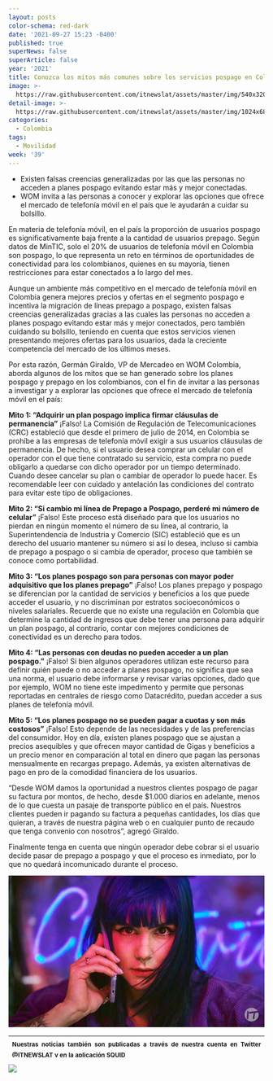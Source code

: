 ```yaml
---
layout: posts
color-schema: red-dark
date: '2021-09-27 15:23 -0400'
published: true
superNews: false
superArticle: false
year: '2021'
title: Conozca los mitos más comunes sobre los servicios pospago en Colombia
image: >-
  https://raw.githubusercontent.com/itnewslat/assets/master/img/540x320/Wow-Colombia-p.jpg
detail-image: >-
  https://raw.githubusercontent.com/itnewslat/assets/master/img/1024x680/Wow-Colombia-g.jpg
categories:
  - Colombia
tags:
  - Movilidad
week: '39'
---
```

- Existen falsas creencias generalizadas por las que las personas no acceden a planes pospago evitando estar más y mejor conectadas.
- WOM invita a las personas a conocer y explorar las opciones que ofrece el mercado de telefonía móvil en el país  que le ayudarán a cuidar su bolsillo.

En materia de telefonía móvil, en el país la proporción de usuarios pospago es significativamente baja frente a la cantidad de usuarios prepago. Según datos de MinTIC, solo el 20% de usuarios de telefonía móvil en Colombia son pospago, lo que representa un reto en términos de oportunidades de conectividad para los colombianos, quienes en su mayoría, tienen restricciones para estar conectados a lo largo del mes. 

Aunque un ambiente más competitivo en el mercado de telefonía móvil en Colombia genera mejores precios y ofertas en el segmento pospago e incentiva la migración de líneas prepago a pospago, existen falsas creencias generalizadas gracias a las cuales las personas no acceden a planes pospago evitando estar más y mejor conectados, pero también cuidando su bolsillo, teniendo en cuenta que estos servicios vienen presentando mejores ofertas para los usuarios, dada la creciente competencia del mercado de  los últimos meses. 

Por esta razón, Germán Giraldo, VP de Mercadeo en WOM Colombia, aborda algunos de los mitos que se han generado sobre los planes pospago y prepago en los colombianos, con el fin de invitar a las personas a investigar y a explorar las opciones que ofrece el mercado de telefonía móvil en el país:

**Mito 1: “Adquirir un plan pospago implica firmar cláusulas de permanencia”**
¡Falso! La Comisión de Regulación de Telecomunicaciones (CRC) estableció que desde el primero de  julio de 2014, en Colombia se prohíbe a las empresas de telefonía móvil exigir a sus usuarios cláusulas de permanencia. De hecho, si  el usuario desea comprar un celular con el operador con el que tiene contratado su servicio, esta compra no puede obligarlo a quedarse con dicho operador por un tiempo determinado. Cuando desee cancelar su plan o cambiar de operador lo puede hacer. Es recomendable leer con cuidado y antelación las condiciones del contrato para evitar este tipo de obligaciones.

**Mito 2: “Si cambio mi línea de Prepago a Pospago, perderé mi número de celular”**
¡Falso! Este proceso está diseñado para que los usuarios no pierdan en ningún momento el número de su línea, al contrario, la Superintendencia de Industria y Comercio (SIC)  estableció que es un derecho del usuario mantener su número si así lo desea, incluso si cambia de prepago a pospago o si cambia de operador, proceso que también se conoce como portabilidad.

**Mito 3: “Los planes pospago son para personas con mayor poder adquisitivo que los planes prepago”**
¡Falso! Los planes prepago y pospago se diferencian por la cantidad de servicios y beneficios a los que puede acceder el usuario, y no discriminan por estratos socioeconómicos o niveles salariales. Recuerde que no existe una regulación en Colombia que determine la cantidad de ingresos que debe tener una persona para adquirir un plan pospago, al contrario, contar con mejores condiciones de conectividad es un derecho para todos.

**Mito 4: “Las personas con deudas no pueden acceder a un plan pospago.”**
¡Falso!  Si bien algunos operadores utilizan este recurso para definir quién puede o no acceder a planes pospago, no significa que sea una norma,  el usuario debe informarse y revisar varias opciones, dado que por ejemplo, WOM no tiene este impedimento y permite que personas reportadas en centrales de riesgo como Datacrédito, puedan acceder a sus planes de telefonía móvil. 

**Mito 5: “Los planes pospago no se pueden pagar a cuotas y son más costosos”**
¡Falso! Esto depende de las necesidades y de las preferencias del consumidor. Hoy en día, existen planes pospago que se ajustan a precios asequibles y que ofrecen mayor cantidad de Gigas y beneficios a un precio menor en comparación al total en dinero que pagan las personas mensualmente en recargas prepago.  Además, ya existen alternativas de pago en pro de la comodidad financiera de los usuarios.

“Desde WOM damos la oportunidad a nuestros clientes pospago de pagar su factura por montos, de hecho, desde $1.000 diarios en adelante, menos de lo que cuesta un pasaje de transporte público en el país. Nuestros clientes pueden ir pagando su factura a pequeñas cantidades, los días que quieran, a través de nuestra página web o en cualquier punto de recaudo que tenga convenio con nosotros”, agregó Giraldo.

Finalmente tenga en cuenta que ningún operador debe cobrar si el usuario decide pasar de prepago a pospago y que el proceso es inmediato, por lo que no quedará incomunicado durante el proceso.

![](https://raw.githubusercontent.com/itnewslat/assets/master/img/540x320/Wow-Colombia-p.jpg)

<table style="height: 42px;" width="569">
<tbody>
<tr>
<td style="text-align: justify;"><sub><strong>Nuestras noticias también son publicadas a través de nuestra cuenta en Twitter <a href="https://twitter.com/itnewslat?lang=es">@ITNEWSLAT</a> y en la aplicación <a href="https://squidapp.co/en/">SQUID</a></strong></sub></td>
</tr>
</tbody>
</table>

<img src="https://tracker.metricool.com/c3po.jpg?hash=56f88a41e39ab42c063cc51676587a04"/>
